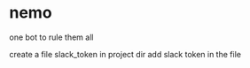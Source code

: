 # nemo
one bot to rule them all


create a file slack_token in project dir
add slack token in the file
